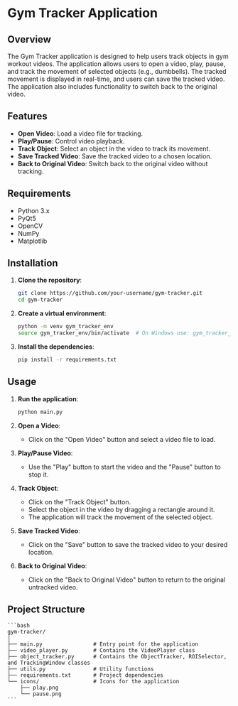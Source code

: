 # Gym Tracker Application

## Overview

The Gym Tracker application is designed to help users track objects in gym workout videos. The application allows users to open a video, play, pause, and track the movement of selected objects (e.g., dumbbells). The tracked movement is displayed in real-time, and users can save the tracked video. The application also includes functionality to switch back to the original video.

## Features

- **Open Video**: Load a video file for tracking.
- **Play/Pause**: Control video playback.
- **Track Object**: Select an object in the video to track its movement.
- **Save Tracked Video**: Save the tracked video to a chosen location.
- **Back to Original Video**: Switch back to the original video without tracking.

## Requirements

- Python 3.x
- PyQt5
- OpenCV
- NumPy
- Matplotlib

## Installation

1. **Clone the repository**:
   ```sh
   git clone https://github.com/your-username/gym-tracker.git
   cd gym-tracker
   ```
2. **Create a virtual environment**:
    ```sh
    python -m venv gym_tracker_env
    source gym_tracker_env/bin/activate  # On Windows use: gym_tracker_env\Scripts\activate
    ```
3. **Install the dependencies**:
    ```sh
    pip install -r requirements.txt
    ```

## Usage

1. **Run the application**:

    ```sh
    python main.py
    ```

2. **Open a Video**:
    - Click on the "Open Video" button and select a video file to load.

3. **Play/Pause Video**:
    - Use the "Play" button to start the video and the "Pause" button to stop it.

4. **Track Object**:
    - Click on the "Track Object" button.
    - Select the object in the video by dragging a rectangle around it.
    - The application will track the movement of the selected object.

5. **Save Tracked Video**:
    - Click on the "Save" button to save the tracked video to your desired location.

6. **Back to Original Video**:
    - Click on the "Back to Original Video" button to return to the original untracked video.

## Project Structure

    ```bash
    gym-tracker/
    │
    ├── main.py                # Entry point for the application
    ├── video_player.py        # Contains the VideoPlayer class
    ├── object_tracker.py      # Contains the ObjectTracker, ROISelector, and TrackingWindow classes
    ├── utils.py               # Utility functions
    ├── requirements.txt       # Project dependencies
    └── icons/                 # Icons for the application
        ├── play.png
        └── pause.png
    ```